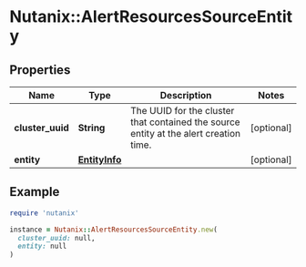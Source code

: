 # Nutanix::AlertResourcesSourceEntity

## Properties

| Name | Type | Description | Notes |
| ---- | ---- | ----------- | ----- |
| **cluster_uuid** | **String** | The UUID for the cluster that contained the source entity at the alert creation time.  | [optional] |
| **entity** | [**EntityInfo**](EntityInfo.md) |  | [optional] |

## Example

```ruby
require 'nutanix'

instance = Nutanix::AlertResourcesSourceEntity.new(
  cluster_uuid: null,
  entity: null
)
```

